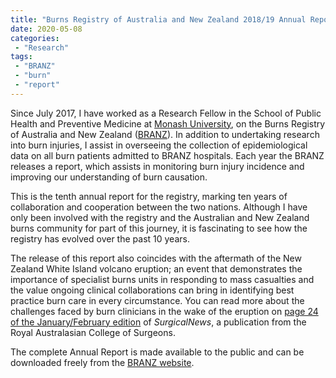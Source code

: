```yaml
---
title: "Burns Registry of Australia and New Zealand 2018/19 Annual Report"
date: 2020-05-08
categories:
 - "Research"
tags:
 - "BRANZ"
 - "burn" 
 - "report"
---
```


Since July 2017, I have worked as a Research Fellow in the School of Public Health and Preventive Medicine at [Monash University](https://www.monash.edu/), on the Burns Registry of Australia and New Zealand ([BRANZ](http://branz.org/)). In addition to undertaking research into burn injuries, I assist in overseeing the collection of epidemiological data on all burn patients admitted to BRANZ hospitals. Each year the BRANZ releases a report, which assists in monitoring burn injury incidence and improving our understanding of burn causation.

This is the tenth annual report for the registry, marking ten years of collaboration and cooperation between the two nations. Although I have only been involved with the registry and the Australian and New Zealand burns community for part of this journey, it is fascinating to see how the registry has evolved over the past 10 years.

The release of this report also coincides with the aftermath of the New Zealand White Island volcano eruption; an event that demonstrates the importance of specialist burns units in responding to mass casualties and the value ongoing clinical collaborations can bring in identifying best practice burn care in every circumstance. You can read more about the challenges faced by burn clinicians in the wake of the eruption on [page 24 of the January/February edition](https://umbraco.surgeons.org/media/5224/janfeb_2020_surgicalnews_final_web-2.pdf) of *SurgicalNews*, a publication from the Royal Australasian College of Surgeons.

The complete Annual Report is made available to the public and can be downloaded freely from the [BRANZ website](https://www.monash.edu/__data/assets/pdf_file/0009/2191752/BRANZ-annual-report18_19_FINAL.pdf).